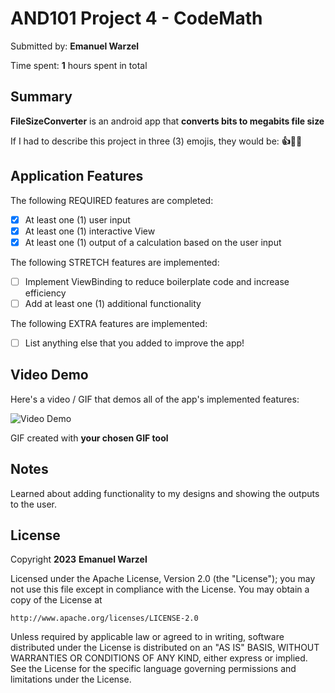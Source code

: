 # AND101 Project 4 - CodeMath

Submitted by: **Emanuel Warzel**

Time spent: **1** hours spent in total

## Summary

**FileSizeConverter** is an android app that **converts bits to megabits file size**

If I had to describe this project in three (3) emojis, they would be: **👍💯🙏**

## Application Features

The following REQUIRED features are completed:

- [X] At least one (1) user input
- [X] At least one (1) interactive View
- [X] At least one (1) output of a calculation based on the user input

The following STRETCH features are implemented:

- [ ] Implement ViewBinding to reduce boilerplate code and increase efficiency
- [ ] Add at least one (1) additional functionality

The following EXTRA features are implemented:

- [ ] List anything else that you added to improve the app!

## Video Demo

Here's a video / GIF that demos all of the app's implemented features:

<img src='https://i.imgur.com/edCOX6L.gif' title='Video Demo' width='' alt='Video Demo' />

GIF created with **your chosen GIF tool**

## Notes

Learned about adding functionality to my designs and showing the outputs to the user.

## License

Copyright **2023** **Emanuel Warzel**

Licensed under the Apache License, Version 2.0 (the "License");
you may not use this file except in compliance with the License.
You may obtain a copy of the License at

    http://www.apache.org/licenses/LICENSE-2.0

Unless required by applicable law or agreed to in writing, software
distributed under the License is distributed on an "AS IS" BASIS,
WITHOUT WARRANTIES OR CONDITIONS OF ANY KIND, either express or implied.
See the License for the specific language governing permissions and
limitations under the License.
